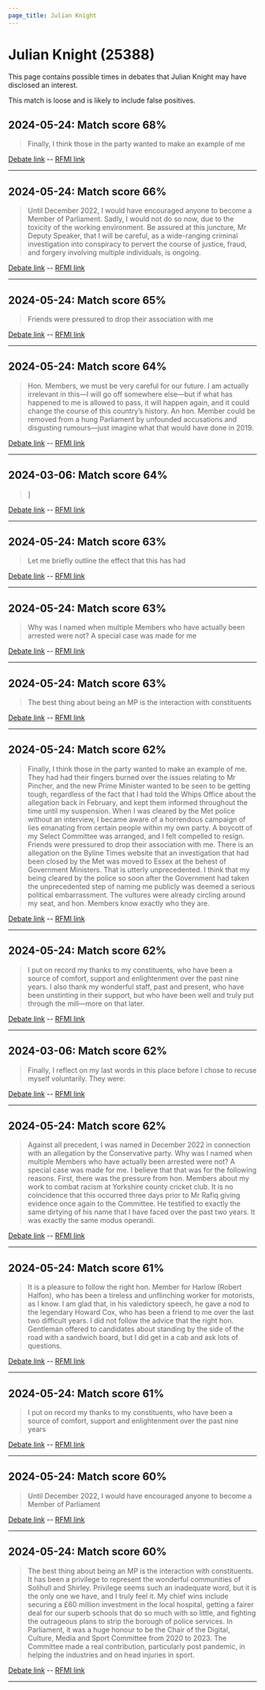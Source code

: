 ```yaml
---
page_title: Julian Knight
---
```


# Julian Knight  (25388)

This page contains possible times in debates that Julian Knight may have disclosed an interest.

This match is loose and is likely to include false positives. 



## 2024-05-24: Match score 68%

>Finally, I think those in the party wanted to make an example of me

[Debate link](https://www.theyworkforyou.com/debates/?id=2024-05-24c.1198.2)  --  [RFMI link](https://www.theyworkforyou.com/mp/25388/register)


---



## 2024-05-24: Match score 66%

>Until December 2022, I would have encouraged anyone to become a Member of Parliament. Sadly, I would not do so now, due to the toxicity of the working environment. Be assured at this juncture, Mr Deputy Speaker, that I will be careful, as a wide-ranging criminal investigation into conspiracy to pervert the course of justice, fraud, and forgery involving multiple individuals, is ongoing.

[Debate link](https://www.theyworkforyou.com/debates/?id=2024-05-24c.1198.2)  --  [RFMI link](https://www.theyworkforyou.com/mp/25388/register)


---



## 2024-05-24: Match score 65%

>Friends were pressured to drop their association with me

[Debate link](https://www.theyworkforyou.com/debates/?id=2024-05-24c.1198.2)  --  [RFMI link](https://www.theyworkforyou.com/mp/25388/register)


---



## 2024-05-24: Match score 64%

>Hon. Members, we must be very careful for our future. I am actually irrelevant in this—I will go off somewhere else—but if what has happened to me is allowed to pass, it will happen again, and it could change the course of this country’s history. An hon. Member could be removed from a hung Parliament by unfounded accusations and disgusting rumours—just imagine what that would have done in 2019.

[Debate link](https://www.theyworkforyou.com/debates/?id=2024-05-24c.1198.2)  --  [RFMI link](https://www.theyworkforyou.com/mp/25388/register)


---



## 2024-03-06: Match score 64%

>]

[Debate link](https://www.theyworkforyou.com/debates/?id=2024-03-06b.892.0)  --  [RFMI link](https://www.theyworkforyou.com/mp/25388/register)


---



## 2024-05-24: Match score 63%

>Let me briefly outline the effect that this has had

[Debate link](https://www.theyworkforyou.com/debates/?id=2024-05-24c.1198.2)  --  [RFMI link](https://www.theyworkforyou.com/mp/25388/register)


---



## 2024-05-24: Match score 63%

>Why was I named when multiple Members who have actually been arrested were not? A special case was made for me

[Debate link](https://www.theyworkforyou.com/debates/?id=2024-05-24c.1198.2)  --  [RFMI link](https://www.theyworkforyou.com/mp/25388/register)


---



## 2024-05-24: Match score 63%

>The best thing about being an MP is the interaction with constituents

[Debate link](https://www.theyworkforyou.com/debates/?id=2024-05-24c.1198.2)  --  [RFMI link](https://www.theyworkforyou.com/mp/25388/register)


---



## 2024-05-24: Match score 62%

>Finally, I think those in the party wanted to make an example of me. They had had their fingers burned over the issues relating to Mr Pincher, and the new Prime Minister wanted to be seen to be getting tough, regardless of the fact that I had told the Whips Office about the allegation back in February, and kept them informed throughout the time until my suspension. When I was cleared by the Met police without an interview, I became aware of a horrendous campaign of lies emanating from certain people within my own party. A boycott of my Select Committee was arranged, and I felt compelled to resign. Friends were pressured to drop their association with me. There is an allegation on the Byline Times website that an investigation that had been closed by the Met was moved to Essex at the behest of Government Ministers. That is utterly unprecedented. I think that my being cleared by the police so soon after the Government had taken the unprecedented step of naming me publicly was deemed a serious political embarrassment. The vultures were already circling around my seat, and hon. Members know exactly who they are.

[Debate link](https://www.theyworkforyou.com/debates/?id=2024-05-24c.1198.2)  --  [RFMI link](https://www.theyworkforyou.com/mp/25388/register)


---



## 2024-05-24: Match score 62%

>I put on record my thanks to my constituents, who have been a source of comfort, support and enlightenment over the past nine years. I also thank my wonderful staff, past and present, who have been unstinting in their support, but who have been well and truly put through the mill—more on that later.

[Debate link](https://www.theyworkforyou.com/debates/?id=2024-05-24c.1198.2)  --  [RFMI link](https://www.theyworkforyou.com/mp/25388/register)


---



## 2024-03-06: Match score 62%

>Finally, I reflect on my last words in this place before I chose to recuse myself voluntarily. They were:

[Debate link](https://www.theyworkforyou.com/debates/?id=2024-03-06b.892.0)  --  [RFMI link](https://www.theyworkforyou.com/mp/25388/register)


---



## 2024-05-24: Match score 62%

>Against all precedent, I was named in December 2022 in connection with an allegation by the Conservative party. Why was I named when multiple Members who have actually been arrested were not? A special case was made for me. I believe that that was for the following reasons. First, there was the pressure from hon. Members about my work to combat racism at Yorkshire county cricket club. It is no coincidence that this occurred three days prior to Mr Rafiq giving evidence once again to the Committee. He testified to exactly the same dirtying of his name that I have faced over the past two years. It was exactly the same modus operandi.

[Debate link](https://www.theyworkforyou.com/debates/?id=2024-05-24c.1198.2)  --  [RFMI link](https://www.theyworkforyou.com/mp/25388/register)


---



## 2024-05-24: Match score 61%

>It is a pleasure to follow the right hon. Member for Harlow (Robert Halfon), who has been a tireless and unflinching worker for motorists, as I know. I am glad that, in his valedictory speech, he gave a nod to the legendary Howard Cox, who has been a friend to me over the last two difficult years. I did not follow the advice that the right hon. Gentleman offered to candidates about standing by the side of the road with a sandwich board, but I did get in a cab and ask lots of questions.

[Debate link](https://www.theyworkforyou.com/debates/?id=2024-05-24c.1198.2)  --  [RFMI link](https://www.theyworkforyou.com/mp/25388/register)


---



## 2024-05-24: Match score 61%

>I put on record my thanks to my constituents, who have been a source of comfort, support and enlightenment over the past nine years

[Debate link](https://www.theyworkforyou.com/debates/?id=2024-05-24c.1198.2)  --  [RFMI link](https://www.theyworkforyou.com/mp/25388/register)


---



## 2024-05-24: Match score 60%

>Until December 2022, I would have encouraged anyone to become a Member of Parliament

[Debate link](https://www.theyworkforyou.com/debates/?id=2024-05-24c.1198.2)  --  [RFMI link](https://www.theyworkforyou.com/mp/25388/register)


---



## 2024-05-24: Match score 60%

>The best thing about being an MP is the interaction with constituents. It has been a privilege to represent the wonderful communities of Solihull and Shirley. Privilege seems such an inadequate word, but it is the only one we have, and I truly feel it. My chief wins include securing a £60 million investment in the local hospital, getting a fairer deal for our superb schools that do so much with so little, and fighting the outrageous plans to strip the borough of police services. In Parliament, it was a huge honour to be the Chair of the Digital, Culture, Media and Sport Committee from 2020 to 2023. The Committee made a real contribution, particularly post pandemic, in helping the industries and on head injuries in sport.

[Debate link](https://www.theyworkforyou.com/debates/?id=2024-05-24c.1198.2)  --  [RFMI link](https://www.theyworkforyou.com/mp/25388/register)


---

